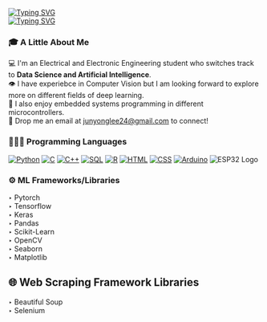 [![Typing SVG](https://readme-typing-svg.demolab.com?font=Handjet&weight=900&size=50&duration=5000&pause=260&color=000000&center=true&vCenter=true&width=1000&height=50&separator=%3C&lines=Hello+there+I+am+Jun+Yong+;%29)](https://git.io/typing-svg)  
[![Typing SVG](https://readme-typing-svg.demolab.com?font=Handjet&weight=600&size=30&duration=5000&pause=340&color=000000&center=true&vCenter=true&width=990&height=30&lines=From+Nanyang+Technological+University)](https://git.io/typing-svg)  

### 🎓 A Little About Me
💻 I'm an Electrical and Electronic Engineering student who switches track to __Data Science and Artificial Intelligence__.  
👁 I have experiebce in Computer Vision but I am looking forward to explore more on different fields of deep learning.  
🤖 I also enjoy embedded systems programming in different microcontrollers.  
📧 Drop me an email at junyonglee24@gmail.com to connect!  

### 👩🏻‍💻 Programming Languages
[![Python](https://img.shields.io/badge/-Python-3776AB?logo=python&logoColor=white&style=flat)](https://www.python.org/) 
[![C](https://img.shields.io/badge/-C-00599C?logo=c&logoColor=white&style=flat)](https://en.wikipedia.org/wiki/C_(programming_language))
[![C++](https://img.shields.io/badge/-C++-00599C?logo=c%2B%2B&logoColor=white&style=flat)](https://en.wikipedia.org/wiki/C%2B%2B)
[![SQL](https://img.shields.io/badge/-SQL-4479A1?logo=postgresql&logoColor=white&style=flat)](https://www.postgresql.org/)
[![R](https://img.shields.io/badge/-R-276DC3?logo=r&logoColor=white&style=flat)](https://www.r-project.org/)
[![HTML](https://img.shields.io/badge/-HTML-E34F26?logo=html5&logoColor=white&style=flat)](https://developer.mozilla.org/en-US/docs/Web/HTML)
[![CSS](https://img.shields.io/badge/-CSS-1572B6?logo=css3&logoColor=white&style=flat)](https://developer.mozilla.org/en-US/docs/Web/CSS)
[![Arduino](https://img.shields.io/badge/-Arduino-00979D?logo=arduino&logoColor=white&style=flat)](https://www.arduino.cc/)
![ESP32 Logo](https://raw.githubusercontent.com/espressif/esp-idf/master/docs/_static/espressif.png)

### ⚙️ ML Frameworks/Libraries
‣ Pytorch  
‣ Tensorflow  
‣ Keras  
‣ Pandas  
‣ Scikit-Learn  
‣ OpenCV  
‣ Seaborn  
‣ Matplotlib  

## 🌐 Web Scraping Framework Libraries
‣ Beautiful Soup  
‣ Selenium 

